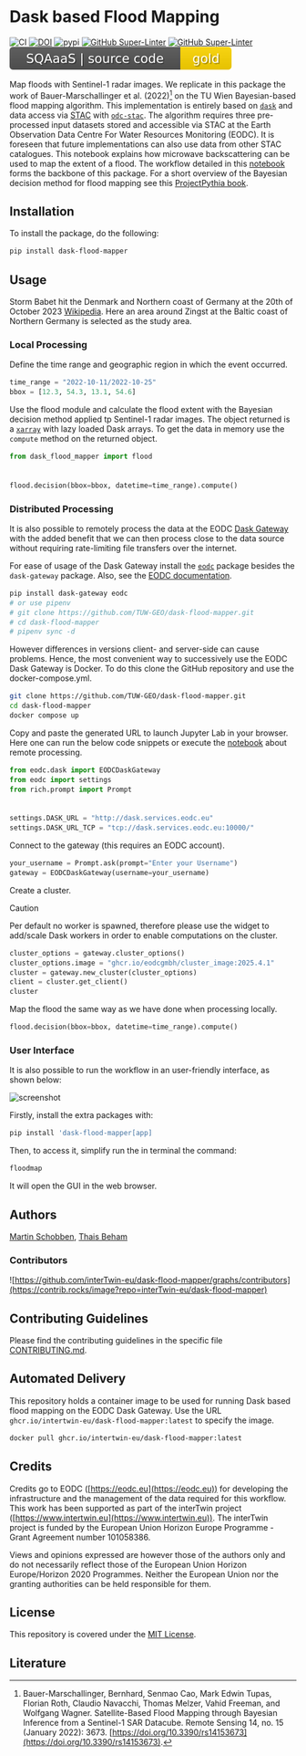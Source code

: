 # Dask based Flood Mapping

![CI](https://github.com/interTwin-eu/dask-flood-mapper/actions/workflows/pytest.yml/badge.svg)
[![DOI](https://zenodo.org/badge/859296745.svg)](https://doi.org/10.5281/zenodo.15004960)
![pypi](https://img.shields.io/pypi/v/dask_flood_mapper.svg)
[![GitHub Super-Linter](https://github.com/interTwin-eu/dask-flood-mapper/actions/workflows/lint.yml/badge.svg)](https://github.com/marketplace/actions/super-linter)
[![GitHub Super-Linter](https://github.com/interTwin-eu/dask-flood-mapper/actions/workflows/check-links.yml/badge.svg)](https://github.com/marketplace/actions/markdown-link-check)
[![SQAaaS source code](https://github.com/EOSC-synergy/dask-flood-mapper.assess.sqaaas/raw/main/.badge/status_shields.svg)](https://sqaaas.eosc-synergy.eu/#/full-assessment/report/https://raw.githubusercontent.com/eosc-synergy/dask-flood-mapper.assess.sqaaas/main/.report/assessment_output.json)

Map floods with Sentinel-1 radar images. We replicate in this package the work
of Bauer-Marschallinger et al. (2022)[^1] on the TU Wien Bayesian-based
flood mapping algorithm. This implementation is entirely based on
[`dask`](https://www.dask.org/) and data access via
[STAC](https://stacspec.org/en) with
[`odc-stac`](https://odc-stac.readthedocs.io/en/latest/). The algorithm requires
three pre-processed input datasets stored and accessible via STAC at the Earth
Observation Data Centre For Water Resources Monitoring (EODC). It is foreseen
that future implementations can also use data from other STAC catalogues. This
notebook explains how microwave backscattering can be used to map the extent of
a flood. The workflow detailed in this
[notebook](https://tuw-geo.github.io/dask-flood-mapper/notebooks/03_flood_map.html)
forms the backbone of this package. For a short overview of the Bayesian decision
method for flood mapping see this
[ProjectPythia book](https://projectpythia.org/eo-datascience-cookbook/notebooks/tutorials/floodmapping.html).

## Installation

To install the package, do the following:

```bash
pip install dask-flood-mapper
```

## Usage

Storm Babet hit the Denmark and Northern coast of Germany at the 20th of October
2023 [Wikipedia](https://en.wikipedia.org/wiki/Storm_Babet). Here an area around
Zingst at the Baltic coast of Northern Germany is selected as the study area.

### Local Processing

Define the time range and geographic region in which the event occurred.

```python
time_range = "2022-10-11/2022-10-25"
bbox = [12.3, 54.3, 13.1, 54.6]
```

Use the flood module and calculate the flood extent with the Bayesian decision
method applied tp Sentinel-1 radar images. The object returned is a
[`xarray`](https://docs.xarray.dev/en/stable/) with lazy loaded Dask arrays. To
get the data in memory use the `compute` method on the returned object.

```python
from dask_flood_mapper import flood


flood.decision(bbox=bbox, datetime=time_range).compute()
```

### Distributed Processing

It is also possible to remotely process the data at the EODC
[Dask Gateway](https://gateway.dask.org/) with the added benefit that we can
then process close to the data source without requiring rate-limiting file
transfers over the internet.

For ease of usage of the Dask Gateway install the
[`eodc`](https://pypi.org/project/eodc/) package besides the `dask-gateway`
package. Also, see the
[EODC documentation](https://github.com/eodcgmbh/eodc-examples/blob/main/demos/dask.ipynb).

```bash
pip install dask-gateway eodc
# or use pipenv
# git clone https://github.com/TUW-GEO/dask-flood-mapper.git
# cd dask-flood-mapper
# pipenv sync -d
```

However differences in versions client- and server-side can cause problems.
Hence, the most convenient way to successively use the EODC Dask Gateway is
Docker. To do this clone the GitHub repository and use the docker-compose.yml.

```bash
git clone https://github.com/TUW-GEO/dask-flood-mapper.git
cd dask-flood-mapper
docker compose up
```

Copy and paste the generated URL to launch Jupyter Lab in your browser. Here one
can run the below code snippets or execute the
[notebook](https://tuw-geo.github.io/dask-flood-mapper/notebooks/02_remote_dask.html)
about remote processing.

```python
from eodc.dask import EODCDaskGateway
from eodc import settings
from rich.prompt import Prompt


settings.DASK_URL = "http://dask.services.eodc.eu"
settings.DASK_URL_TCP = "tcp://dask.services.eodc.eu:10000/"
```

Connect to the gateway (this requires an EODC account).

```python
your_username = Prompt.ask(prompt="Enter your Username")
gateway = EODCDaskGateway(username=your_username)
```

Create a cluster.

> [!CAUTION]
> Per default no worker is spawned, therefore please use the widget to add/scale
> Dask workers in order to enable computations on the cluster.

```python
cluster_options = gateway.cluster_options()
cluster_options.image = "ghcr.io/eodcgmbh/cluster_image:2025.4.1"
cluster = gateway.new_cluster(cluster_options)
client = cluster.get_client()
cluster
```

Map the flood the same way as we have done when processing locally.

```python
flood.decision(bbox=bbox, datetime=time_range).compute()
```

### User Interface

It is also possible to run the workflow in an user-friendly interface, as shown
below:

![screenshot](docs/images/screenshot_floodmap_gui.png)

Firstly, install the extra packages with:

```bash
pip install 'dask-flood-mapper[app]
```

Then, to access it, simplify run the in terminal the command:

```bash
floodmap
```

It will open the GUI in the web browser.

## Authors

[Martin Schobben](https://github.com/martinschobben),
[Thais Beham](https://github.com/thaisbeham)

### Contributors

![https://github.com/interTwin-eu/dask-flood-mapper/graphs/contributors](https://contrib.rocks/image?repo=interTwin-eu/dask-flood-mapper)

## Contributing Guidelines

Please find the contributing guidelines in the specific file
[CONTRIBUTING.md](CONTRIBUTING.md).

## Automated Delivery

This repository holds a container image to be used for running Dask based flood
mapping on the EODC Dask Gateway. Use the URL
`ghcr.io/intertwin-eu/dask-flood-mapper:latest` to specify the image.

```bash
docker pull ghcr.io/intertwin-eu/dask-flood-mapper:latest
```

## Credits

Credits go to EODC ([https://eodc.eu](https://eodc.eu)) for developing the
infrastructure and the management of the data required for this workflow. This
work has been supported as part of the interTwin project
([https://www.intertwin.eu](https://www.intertwin.eu)). The interTwin project is
funded by the European Union Horizon Europe Programme - Grant Agreement number 101058386.

Views and opinions expressed are however those of the authors only and do not
necessarily reflect those of the European Union Horizon Europe/Horizon 2020
Programmes. Neither the European Union nor the granting authorities can be held
responsible for them.

## License

This repository is covered under the [MIT License](LICENSE.txt).

## Literature

[^1]:
    Bauer-Marschallinger, Bernhard, Senmao Cao, Mark Edwin Tupas, Florian
    Roth, Claudio Navacchi, Thomas Melzer, Vahid Freeman, and Wolfgang Wagner.
    Satellite-Based Flood Mapping through Bayesian Inference from a Sentinel-1
    SAR Datacube. Remote Sensing 14, no. 15 (January 2022): 3673.
    [https://doi.org/10.3390/rs14153673](https://doi.org/10.3390/rs14153673).
